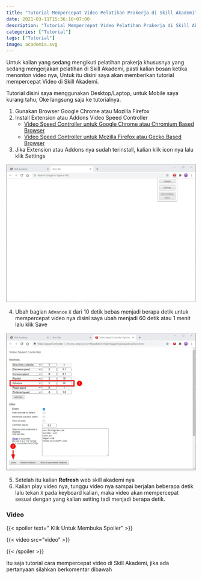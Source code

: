 ```yaml
---
title: "Tutorial Mempercepat Video Pelatihan Prakerja di Skill Akademi"
date: 2021-03-11T15:36:16+07:00
description: "Tutorial Mempercepat Video Pelatihan Prakerja di Skill Akademi"
categories: ["Tutorial"]
tags: ["Tutorial"]
image: academia.svg
---
```


Untuk kalian yang sedang mengikuti pelatihan prakerja khususnya yang sedang mengerjakan pelatihan di Skill Akademi, pasti kalian bosan ketika menonton video nya, Untuk itu disini saya akan memberikan tutorial mempercepat Video di Skill Akademi.

Tutorial disini saya menggunakan Desktop/Laptop, untuk Mobile saya kurang tahu, Oke langsung saja ke tutorialnya.

1. Gunakan Browser Google Chrome atau Mozilla Firefox
2. Install Extension atau Addons Video Speed Controller
   * [Video Speed Controller untuk Google Chrome atau Chromium Based Browser](https://chrome.google.com/webstore/detail/video-speed-controller/nffaoalbilbmmfgbnbgppjihopabppdk)
   * [Video Speed Controller untuk Mozilla Firefox atau Gecko Based Browser](https://addons.mozilla.org/en-US/firefox/addon/videospeed/)
3. Jika Extension atau Addons nya sudah terinstall, kalian klik icon nya lalu klik Settings

![Klik icon Extension nya lalu klik Settings](skill-akademi-1.webp)

4. Ubah bagian `Advance` `X` dari 10 detik bebas menjadi berapa detik untuk mempercepat video nya disini saya ubah menjadi 60 detik atau 1 menit lalu klik Save
  
![Ubah Advance menjadi 60 Detik](skill-akademi-2.webp)

5. Setelah itu kalian **Refresh** web skill akademi nya
6. Kalian play video nya, tunggu video nya sampai berjalan beberapa detik lalu tekan `X` pada keyboard kalian, maka video akan mempercepat sesuai dengan yang kalian setting tadi menjadi berapa detik.

### Video
{{< spoiler text=" Klik Untuk Membuka Spoiler" >}}

{{< video src="video" >}}

{{< /spoiler >}}

Itu saja tutorial cara mempercepat video di Skill Akademi, jika ada pertanyaan silahkan berkomentar dibawah